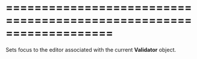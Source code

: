 ===================================================================
===================================================================

<!--shortDescription-->
Sets focus to the editor associated with the current **Validator** object.
<!--/shortDescription-->

<!--fullDescription-->

<!--/fullDescription-->